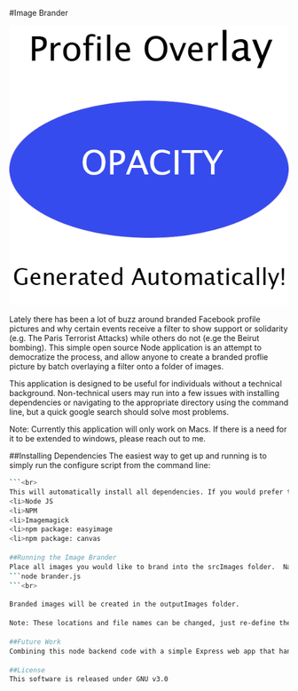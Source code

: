#Image Brander

![](filter.png)

Lately there has been a lot of buzz around branded Facebook profile pictures and why certain events receive a filter to show support or solidarity (e.g. The Paris Terrorist Attacks) while others do not (e.ge the Beirut bombing).  This simple open source Node application is an attempt to democratize the process, and allow anyone to create a branded proflie picture by batch overlaying a filter onto a folder of images.<br>

This application is designed to be useful for individuals without a technical background.  Non-technical users may run into a few issues with installing dependencies or navigating to the appropriate directory using the command line, but a quick google search should solve most problems.

Note: Currently this application will only work on Macs.  If there is a need for it to be extended to windows, please reach out to me.

##Installing Dependencies
The easiest way to get up and running is to simply run the configure script from the command line:<br>
```./configure.sh
```<br>
This will automatically install all dependencies. If you would prefer to do a manual install, the following dependencies are needed:<br>
<li>Node JS
<li>NPM
<li>Imagemagick
<li>npm package: easyimage
<li>npm package: canvas

##Running the Image Brander
Place all images you would like to brand into the srcImages folder.  Name your branding image filter.png in the top directory.  In the command line run:<br>
```node brander.js
```<br>

Branded images will be created in the outputImages folder.

Note: These locations and file names can be changed, just re-define them in brander.js

##Future Work
Combining this node backend code with a simple Express web app that handles image uploading and downloading would allow branded images to be created per user rather than as a batch process.  Until that time, using a service like Dropbox or a public GoogleDrive folder is recommended for efficient collection and re-distribution.

##License
This software is released under GNU v3.0



